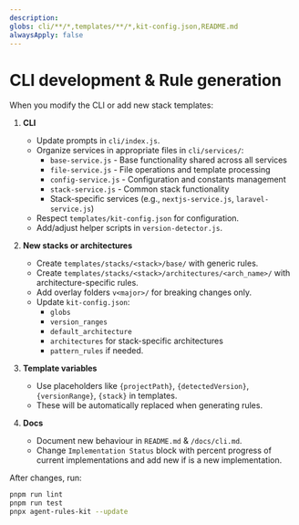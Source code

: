 ```yaml
---
description:
globs: cli/**/*,templates/**/*,kit-config.json,README.md
alwaysApply: false
---
```


# CLI development & Rule generation

When you modify the CLI or add new stack templates:

1. **CLI**

    - Update prompts in `cli/index.js`.
    - Organize services in appropriate files in `cli/services/`:
        - `base-service.js` - Base functionality shared across all services
        - `file-service.js` - File operations and template processing
        - `config-service.js` - Configuration and constants management
        - `stack-service.js` - Common stack functionality
        - Stack-specific services (e.g., `nextjs-service.js`, `laravel-service.js`)
    - Respect `templates/kit-config.json` for configuration.
    - Add/adjust helper scripts in `version-detector.js`.

2. **New stacks or architectures**

    - Create `templates/stacks/<stack>/base/` with generic rules.
    - Create `templates/stacks/<stack>/architectures/<arch_name>/` with architecture-specific rules.
    - Add overlay folders `v<major>/` for breaking changes only.
    - Update `kit-config.json`:
        - `globs`
        - `version_ranges`
        - `default_architecture`
        - `architectures` for stack-specific architectures
        - `pattern_rules` if needed.

3. **Template variables**

    - Use placeholders like `{projectPath}`, `{detectedVersion}`, `{versionRange}`, `{stack}` in templates.
    - These will be automatically replaced when generating rules.

4. **Docs**
    - Document new behaviour in `README.md` & `/docs/cli.md`.
    - Change `Implementation Status` block with percent progress of current implementations and add new if is a new implementation.

After changes, run:

```bash
pnpm run lint
pnpm run test
pnpx agent-rules-kit --update
```
